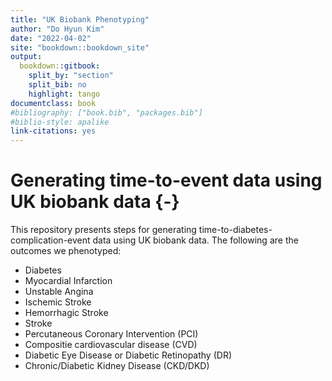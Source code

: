 ```yaml
--- 
title: "UK Biobank Phenotyping"
author: "Do Hyun Kim"
date: "2022-04-02"
site: "bookdown::bookdown_site"
output: 
  bookdown::gitbook:
    split_by: "section"
    split_bib: no
    highlight: tango
documentclass: book
#bibliography: ["book.bib", "packages.bib"]
#biblio-style: apalike
link-citations: yes
---
```


# Generating time-to-event data using UK biobank data {-}

This repository presents steps for generating time-to-diabetes-complication-event data using UK biobank data. The following are the outcomes we phenotyped:

- Diabetes
- Myocardial Infarction
- Unstable Angina
- Ischemic Stroke
- Hemorrhagic Stroke
- Stroke
- Percutaneous Coronary Intervention (PCI)
- Compositie cardiovascular disease (CVD)
- Diabetic Eye Disease or Diabetic Retinopathy (DR)
- Chronic/Diabetic Kidney Disease (CKD/DKD)
